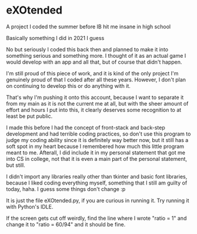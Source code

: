 # eXOtended
A project I coded the summer before IB hit me insane in high school

Basically something I did in 2021 I guess

No but seriously I coded this back then and planned to make it into something serious and something more. I thought of it as an actual game I would develop with an app and all that, but of course that didn't happen.

I'm still proud of this piece of work, and it is kind of the only project I'm genuinely proud of that I coded after all these years. However, I don't plan on continuing to develop this or do anything with it.

That's why I'm pushing it onto this account, because I want to separate it from my main as it is not the current me at all, but with the sheer amount of effort and hours I put into this, it clearly deserves some recognition to at least be put public.

I made this before I had the concept of front-stack and back-step development and had terrible coding practices, so don't use this program to judge my coding ability since it is definitely way better now, but it still has a soft spot in my heart because I remembered how much this little program meant to me. Afterall, I did include it in my personal statement that got me into CS in college, not that it is even a main part of the personal statement, but still.

I didn't import any libraries really other than tkinter and basic font libraries, because I liked coding everything myself, something that I still am guilty of today, haha. I guess some things don't change :p

It is just the file eXOtended.py, if you are curious in running it. Try running it with Python's IDLE.

If the screen gets cut off weirdly, find the line where I wrote "ratio = 1" and change it to "ratio = 60/94" and it should be fine.
